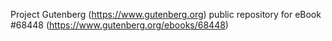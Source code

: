Project Gutenberg (https://www.gutenberg.org) public repository for
eBook #68448 (https://www.gutenberg.org/ebooks/68448)
